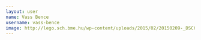 ```yaml
---
layout: user
name: Vass Bence
username: vass-bence
image: http://lego.sch.bme.hu/wp-content/uploads/2015/02/20150209-_DSC6564-150x150.jpg
---
```

